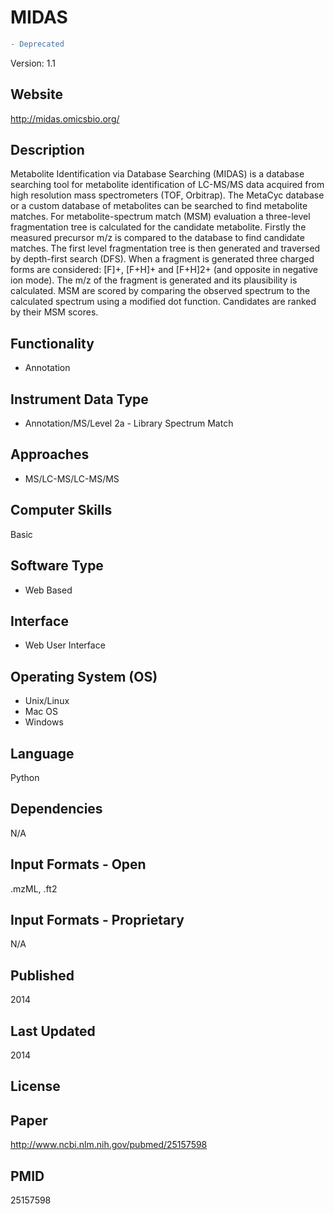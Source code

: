 # MIDAS
``` diff
- Deprecated
```
Version: 1.1

## Website
http://midas.omicsbio.org/

## Description
Metabolite Identification via Database Searching (MIDAS) is a database searching tool for metabolite identification of LC-MS/MS data acquired from high resolution mass spectrometers (TOF, Orbitrap). The MetaCyc database or a custom database of metabolites can be searched to find metabolite matches. For metabolite-spectrum match (MSM) evaluation a three-level fragmentation tree is calculated for the candidate metabolite. Firstly the measured precursor m/z is compared to the database to find candidate matches. The first level fragmentation tree is then generated and traversed by depth-first search (DFS). When a fragment is generated three charged forms are considered: [F]+, [F+H]+ and [F+H]2+ (and opposite in negative ion mode). The m/z of the fragment is generated and its plausibility is calculated. MSM are scored by comparing the observed spectrum to the calculated spectrum using a modified dot function. Candidates are ranked by their MSM scores.

## Functionality
- Annotation

## Instrument Data Type
- Annotation/MS/Level 2a - Library Spectrum Match

## Approaches
- MS/LC-MS/LC-MS/MS

## Computer Skills
Basic

## Software Type
- Web Based

## Interface
- Web User Interface

## Operating System (OS)
- Unix/Linux
- Mac OS
- Windows

## Language
Python

## Dependencies
N/A

## Input Formats - Open
.mzML, .ft2

## Input Formats - Proprietary
N/A

## Published
2014

## Last Updated
2014

## License

## Paper
http://www.ncbi.nlm.nih.gov/pubmed/25157598

## PMID
25157598
